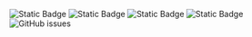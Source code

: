 ![Static Badge](https://img.shields.io/badge/blacklists-60-000000) ![Static Badge](https://img.shields.io/badge/blacklisted-2767811-cc0000) ![Static Badge](https://img.shields.io/badge/whitelisted-2242-00CC00) ![Static Badge](https://img.shields.io/badge/streaming_blacklist-28107-000000) ![GitHub issues](https://img.shields.io/github/issues/fabriziosalmi/blacklists)
